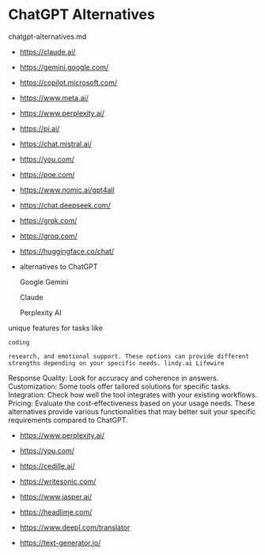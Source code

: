 # ChatGPT Alternatives

chatgpt-alternatives.md

*   https://claude.ai/

*   https://gemini.google.com/

*   https://copilot.microsoft.com/

*   https://www.meta.ai/

*   https://www.perplexity.ai/

*   https://pi.ai/

*   https://chat.mistral.ai/

*   https://you.com/

*   https://poe.com/

*   https://www.nomic.ai/gpt4all

*   https://chat.deepseek.com/

*   https://grok.com/

*   https://groq.com/

*   https://huggingface.co/chat/


*   alternatives to ChatGPT

    Google Gemini
    
    Claude
    
    Perplexity AI
    
unique features for tasks like 

    coding
    
    research, and emotional support. These options can provide different strengths depending on your specific needs. lindy.ai Lifewire

Response Quality: Look for accuracy and coherence in answers.
Customization: Some tools offer tailored solutions for specific tasks.
Integration: Check how well the tool integrates with your existing workflows.
Pricing: Evaluate the cost-effectiveness based on your usage needs.
These alternatives provide various functionalities that may better suit your specific requirements compared to ChatGPT.





*   https://www.perplexity.ai/

*   https://you.com/

*   https://cedille.ai/

*   https://writesonic.com/

*   https://www.jasper.ai/

*   https://headlime.com/

*   https://www.deepl.com/translator

*   https://text-generator.io/
